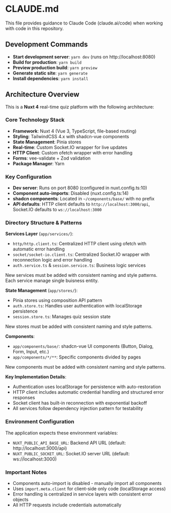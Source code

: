 # CLAUDE.md

This file provides guidance to Claude Code (claude.ai/code) when working with code in this repository.

## Development Commands

- **Start development server**: `yarn dev` (runs on http://localhost:8080)
- **Build for production**: `yarn build`
- **Preview production build**: `yarn preview`
- **Generate static site**: `yarn generate`
- **Install dependencies**: `yarn install`

## Architecture Overview

This is a **Nuxt 4** real-time quiz platform with the following architecture:

### Core Technology Stack

- **Framework**: Nuxt 4 (Vue 3, TypeScript, file-based routing)
- **Styling**: TailwindCSS 4.x with shadcn-vue components
- **State Management**: Pinia stores
- **Real-time**: Custom Socket.IO wrapper for live updates
- **HTTP Client**: Custom ofetch wrapper with error handling
- **Forms**: vee-validate + Zod validation
- **Package Manager**: Yarn

### Key Configuration

- **Dev server**: Runs on port 8080 (configured in nuxt.config.ts:10)
- **Component auto-imports**: Disabled (nuxt.config.ts:14)
- **shadcn components**: Located in `~/components/base/` with no prefix
- **API defaults**: HTTP client defaults to `http://localhost:3000/api`, Socket.IO defaults to `ws://localhost:3000`

### Directory Structure & Patterns

**Services Layer** (`app/services/`):

- `http/http.client.ts`: Centralized HTTP client using ofetch with automatic error handling
- `socket/socket-io.client.ts`: Centralized Socket.IO wrapper with reconnection logic and error handling
- `auth.service.ts` & `session.service.ts`: Business logic services

New services must be added with consistent naming and style patterns. Each service manage single buisness entity.

**State Management** (`app/stores/`):

- Pinia stores using composition API pattern
- `auth.store.ts`: Handles user authentication with localStorage persistence
- `session.store.ts`: Manages quiz session state

New stores must be added with consistent naming and style patterns.

**Components**:

- `app/components/base/`: shadcn-vue UI components (Button, Dialog, Form, Input, etc.)
- `app/components/*/**`: Specific components divided by pages

New components must be added with consistent naming and style patterns.

**Key Implementation Details**:

- Authentication uses localStorage for persistence with auto-restoration
- HTTP client includes automatic credential handling and structured error responses
- Socket client has built-in reconnection with exponential backoff
- All services follow dependency injection pattern for testability

### Environment Configuration

The application expects these environment variables:

- `NUXT_PUBLIC_API_BASE_URL`: Backend API URL (default: http://localhost:3000/api)
- `NUXT_PUBLIC_SOCKET_URL`: Socket.IO server URL (default: ws://localhost:3000)

### Important Notes

- Components auto-import is disabled - manually import all components
- Uses `import.meta.client` for client-side only code (localStorage access)
- Error handling is centralized in service layers with consistent error objects
- All HTTP requests include credentials automatically
